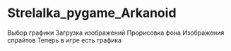 # Strelalka_pygame_Arkanoid
Выбор графики
Загрузка изображений
Прорисовка фона
Изображения спрайтов
Теперь в игре есть графика
